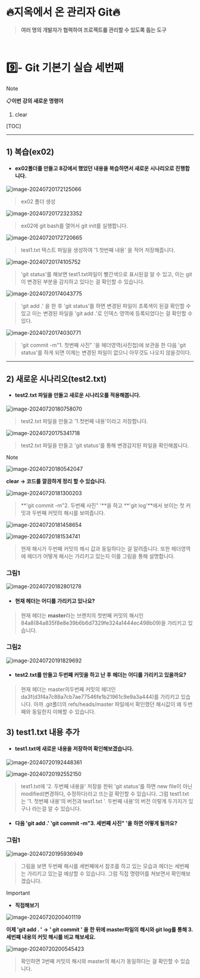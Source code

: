 # 🔥지옥에서 온 관리자 Git🔥

> **여러 명의 개발자가 협력하여 프로젝트를 관리할 수 있도록 돕는 도구**

<br>

# 9️⃣- Git 기본기 실습 세번째

> [!note]
>
>  📋**이번 강의 새로운 명령어**
>
> 1. clear

[TOC]

<hr>

## 1) 복습(ex02)

- #### ex02폴더를 만들고 8강에서 했었던 내용을 복습하면서 새로운 시나리오로 진행합니다.

![image-20240720172125066](https://raw.githubusercontent.com/kjh5848/typora-image/main/image/image-20240720172125066.png)

> ex02 폴더 생성

![image-20240720172323352](https://raw.githubusercontent.com/kjh5848/typora-image/main/image/image-20240720172323352.png)

> ex02에 git bash를 열어서 git init를 실행합니다.

![image-20240720172720665](https://raw.githubusercontent.com/kjh5848/typora-image/main/image/image-20240720172720665.png)

> test1.txt 텍스트 파일을 생성하여 '1.첫번째 내용' 을 적어 저장해줍니다.

![image-20240720174105752](https://raw.githubusercontent.com/kjh5848/typora-image/main/image/image-20240720174105752.png)

> 'git status'를 해보면 test1.txt파일이 빨간색으로 표시된걸 알 수 있고, 이는 git이 변경된 부분을 감지하고 있다는 걸 확인할 수 있습니다. 

![image-20240720174043775](https://raw.githubusercontent.com/kjh5848/typora-image/main/image/image-20240720174043775.png)

> 'git add .' 을 한 후 'git status'를 하면 변경된 파일이 초록색이 된걸 확인할 수 있고 이는 변경된 파일을 'git add .'로 인덱스 영역에 등록되었다는 걸 확인할 수 있다.

![image-20240720174030771](https://raw.githubusercontent.com/kjh5848/typora-image/main/image/image-20240720174030771.png)

> 'git commit -m"1. 첫번째 사진" '을  헤더영역(사진첩)에 보관을 한 다음  'git status'를 하게 되면 이제는 변경된 파일이 없으니 아무것도 나오지 않을것이다.  

---

  

## 2) 새로운 시나리오(test2.txt)

- #### test2.txt 파일을 만들고 새로운 시나리오를 적용해봅니다.

![image-20240720180758070](https://raw.githubusercontent.com/kjh5848/typora-image/main/image/image-20240720180758070.png)

> test2.txt 파일을 만들고 '1.첫번째 내용'이라고 저장합니다.

![image-20240720175341718](https://raw.githubusercontent.com/kjh5848/typora-image/main/image/image-20240720175341718.png)

> test2.txt 파일을 만들고 'git status'를 통해 변경감지된 파일을 확인해봅니다.

> [!note]
>
> ![image-20240720180542047](https://raw.githubusercontent.com/kjh5848/typora-image/main/image/image-20240720180542047.png)
>
> **clear -> 코드를 깔끔하게 정리 할 수 있습니다.**

![image-20240720181300203](https://raw.githubusercontent.com/kjh5848/typora-image/main/image/image-20240720181300203.png)

> **'git commit -m"2. 두번째 사진" '**을 하고 **'git log'**에서 보이는 첫 커밋과 두번째 커밋의 해시를 보여줍니다.

![image-20240720181458654](https://raw.githubusercontent.com/kjh5848/typora-image/main/image/image-20240720181458654.png)

![image-20240720181534741](https://raw.githubusercontent.com/kjh5848/typora-image/main/image/image-20240720181534741.png)

> 현재 해시가 두번째 커밋의 해시 값과 동일하다는 걸 알려줍니다. 또한 헤더영역에 헤더가 어떻게 해시는 가리키고 있는지 이를 그림을 통해 설명합니다.

### 그림1

![image-20240720182801278](https://raw.githubusercontent.com/kjh5848/typora-image/main/image/image-20240720182801278.png)

- #### 현재 헤더는 어디를 가리키고 있나요?

> 현재 헤더는 **master**라는 브랜치의 첫번째 커밋의 해시인 84a8(84a835f8e8e39b6b6d7329fe324a1444ec498b09)을 가리키고 있습니다.

### 그림2

![image-20240720191829692](https://raw.githubusercontent.com/kjh5848/typora-image/main/image/image-20240720191829692.png)

- ####  test2.txt를 만들고 두번째 커밋을 하고 난 후 헤더는 어디를 가리키고 있을까요?

> 현재 헤더는  master의두번째 커밋의 헤더인 da3f(d3f4a7c88a7cb7ae77546fe1b21961c9e9a3a444)를 가리키고 있습니다. 아까 .git폴더의 refs/heads/master 파일에서 확인했던 해시값이 왜 두번째와 동일한지 이해할 수 있습니다.

  



##   3) test1.txt 내용 추가

- #### test1.txt에 새로운 내용을 저장하여 확인해보겠습니다.

![image-20240720192448361](https://raw.githubusercontent.com/kjh5848/typora-image/main/image/image-20240720192448361.png)

![image-20240720192552150](https://raw.githubusercontent.com/kjh5848/typora-image/main/image/image-20240720192552150.png)

> test1.txt에 '2. 두번째 내용을' 저장을 한뒤 'git status'를 하면 new file이 아닌 modified(변경하다, 수정하다)라고 뜨는걸 확인할 수 있습니다. 그럼 test1.txt는 '1. 첫번째 내용'의 버전과 test1.txt '. 두번째 내용'의 버전 이렇게 두가지가 있구나 라는걸 알 수 있습니다.

- #### 다음 'git add .' 'git commit -m"3. 세번째 사진" '을 하면 어떻게 될까요?

### 그림1

![image-20240720195936949](https://raw.githubusercontent.com/kjh5848/typora-image/main/image/image-20240720195936949.png)

> 그림을 보면 두번째 해시를 세번째에서 참조를 하고 있는 모습과 헤더는 세번째는 가리키고 있는걸 예상할 수 있습니다. 그럼 직접 명령어를 쳐보면서 확인해보겠습니다.





> [!important]
>
> - **직접해보기**
>
> ![image-20240720200401119](https://raw.githubusercontent.com/kjh5848/typora-image/main/image/image-20240720200401119.png)
>
> **이제 'git add . '  -> ' git commit ' 을 한 뒤에 master파일의 해시와 git log를 통해 3. 세번째 내용의 커밋 해시를 비교 해보세요.**

![image-20240720200545423](https://raw.githubusercontent.com/kjh5848/typora-image/main/image/image-20240720200545423.png)

> 확인하면 3번째 커밋의 해시와 master의 해시가 동일하다는 걸 확인할 수 있습니다.